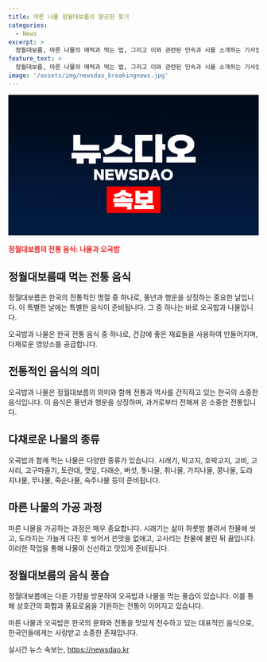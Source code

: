 ```yaml
---
title: 마른 나물 정월대보름의 향긋한 찾기
categories:
  - News
excerpt: >
  정월대보름, 마른 나물의 매력과 먹는 법, 그리고 이와 관련된 민속과 시를 소개하는 기사입니다. 마른 나물은 살과 뼈를 눅인다는 뜻깊은 먹거리로, 그 계절의 맛과 향이 느껴지며 정월대보름에는 9가지 이상의 나물을 먹는 민속도 소개된다. 또한, 시를 통해 마른 나물의 매력과 계절의 변화, 그리고 민속과 전설에 관한 이야기가 담겨 있어 요상한 마법같은 먹거리로서의 매력을 전한다. 만약, 정월대보름을 맞아 마른 나물을 즐기는 분위기와 시를 즐기는 것이 설레고 재미있는 경험을 할 수 있다.  
feature_text: >
  정월대보름, 마른 나물의 매력과 먹는 법, 그리고 이와 관련된 민속과 시를 소개하는 기사입니다. 마른 나물은 살과 뼈를 눅인다는 뜻깊은 먹거리로, 그 계절의 맛과 향이 느껴지며 정월대보름에는 9가지 이상의 나물을 먹는 민속도 소개된다. 또한, 시를 통해 마른 나물의 매력과 계절의 변화, 그리고 민속과 전설에 관한 이야기가 담겨 있어 요상한 마법같은 먹거리로서의 매력을 전한다. 만약, 정월대보름을 맞아 마른 나물을 즐기는 분위기와 시를 즐기는 것이 설레고 재미있는 경험을 할 수 있다.  
image: '/assets/img/newsdao_breakingnews.jpg'
---
```


<p><img src="/assets/img/newsdao_breakingnews.jpg" alt="cryptoinkorea 속보" /></p>

<p><b><span style="color: #ee2323;">정월대보름의 전통 음식: 나물과 오곡밥</span></b></p>

<h2 data-ke-size="size26">정월대보름때 먹는 전통 음식</h2>

<p data-ke-size="size16">정월대보름은 한국의 전통적인 명절 중 하나로, 풍년과 행운을 상징하는 중요한 날입니다. 이 특별한 날에는 특별한 음식이 준비됩니다. 그 중 하나는 바로 오곡밥과 나물입니다.</p>

<p data-ke-size="size16">오곡밥과 나물은 한국 전통 음식 중 하나로, 건강에 좋은 재료들을 사용하여 만들어지며, 다채로운 영양소를 공급합니다.</p>

<h2 data-ke-size="size26">전통적인 음식의 의미</h2>

<p data-ke-size="size16">오곡밥과 나물은 정월대보름의 의미와 함께 전통과 역사를 간직하고 있는 한국의 소중한 음식입니다. 이 음식은 풍년과 행운을 상징하며, 과거로부터 전해져 온 소중한 전통입니다.</p>

<h2 data-ke-size="size26">다채로운 나물의 종류</h2>

<p data-ke-size="size16">오곡밥과 함께 먹는 나물은 다양한 종류가 있습니다. 시래기, 박고지, 호박고지, 고비, 고사리, 고구마줄기, 토란대, 깻잎, 다래순, 버섯, 톳나물, 취나물, 가지나물, 콩나물, 도라지나물, 무나물, 죽순나물, 숙주나물 등이 준비됩니다.</p>

<h2 data-ke-size="size26">마른 나물의 가공 과정</h2>

<p data-ke-size="size16">마른 나물을 가공하는 과정은 매우 중요합니다. 시래기는 삶아 하룻밤 불려서 찬물에 씻고, 도라지는 가늘게 다진 후 씻어서 쓴맛을 없애고, 고사리는 찬물에 불린 뒤 끓입니다. 이러한 작업을 통해 나물이 신선하고 맛있게 준비됩니다.</p>

<h2 data-ke-size="size26">정월대보름의 음식 풍습</h2>

<p data-ke-size="size16">정월대보름에는 다른 가정을 방문하여 오곡밥과 나물을 먹는 풍습이 있습니다. 이를 통해 상호간의 화합과 풍요로움을 기원하는 전통이 이어지고 있습니다.</p>

<p data-ke-size="size16">마른 나물과 오곡밥은 한국의 문화와 전통을 맛있게 전수하고 있는 대표적인 음식으로, 한국인들에게는 사랑받고 소중한 존재입니다.</p>
실시간 뉴스 속보는, <a href="https://newsdao.kr" rel="dofollow">https://newsdao.kr</a>


